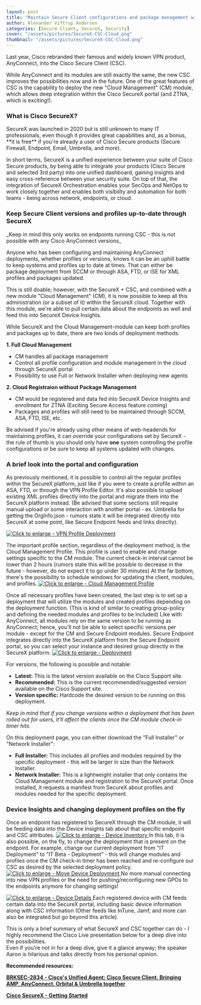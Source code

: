 ```yaml
---
layout: post
title: "Maintain Secure Client configurations and package management with SecureX"
author: Alexander Viftrup Andersen
categories: [Secure Client, SecureX, Security]
cover: "/assets/pictures/SecureX-CSC-Cloud.png"
thumbnail: "/assets/pictures/SecureX-CSC-Cloud.png"
---
```

<meta name="SecureX-CSC-Cloud" property="og:image" content="//viftrup.github.io/assets/pictures/SecureX-CSC-Cloud.png">
Last year, Cisco rebranded their famous and widely known VPN product, AnyConnect, into the Cisco Secure Client (CSC).

While AnyConnect and its modules are still exactly the same, the new CSC improves the possibilities now and in the future.
One of the great features of CSC is the capability to deploy the new "Cloud Management" (CM) module, which allows deep integration within the Cisco SecureX portal (and ZTNA, which is exciting!).

<h3>What is Cisco SecureX?</h3>
SecureX was launched in 2020 but is still unknown to many IT professionals, even though it provides great capabilities and, as a bonus, **it is free** if you're already a user of Cisco Secure products (Secure Firewall, Endpoint, Email, Umbrella, and more).

In short terms, SecureX is a unified experience between your suite of Cisco Secure products, by being able to integrate your products (Cisco Secure and selected 3rd party) into one unified dashboard, gaining insights and easy cross-reference between your security suite.
On top of that, the integration of SecureX Orchestration enables your SecOps and NetOps to work closely together and enables both visibility and automation for both teams - being across network, endpoints, or cloud.

<h3>Keep Secure Client versions and profiles up-to-date through SecureX</h3>
_Keep in mind this only works on endpoints running CSC - this is not possible with any Cisco AnyConnect versions_

Anyone who has been configuring and maintaining AnyConnect deployments, whether profiles or versions, knows it can be an uphill battle to keep systems and profiles up to date at times.
That can either be package deployment from SCCM or through ASA, FTD, or ISE for XML profiles and packages updated.

This is still doable; however, with the SecureX + CSC, and combined with a new module "Cloud Management" (CM), it is now possible to keep all this administration (or a subset of it) within the SecureX cloud.
Together with this module, we're able to pull certain data about the endpoints as well and feed this into SecureX Device Insights.

While SecureX and the Cloud Management-module can keep both profiles and packages up to date, there are two kinds of deployment methods:

  **1. Full Cloud Management**
  - CM handles all package management
  - Control all profile configuration and module management in the cloud through SecureX portal
  - Possibility to use Full or Network Installer when deploying new agents

  **2. Cloud Registraion without Package Management**
  - CM would be registered and data fed into SecureX Device Insights and enrollment for ZTNA (Exciting Secure Access feature coming)
  - Packages and profiles will still need to be maintained through SCCM, ASA, FTD, ISE, etc.


Be advised if you're already using other means of web-headends for maintaining profiles, it can override your configurations set by SecureX - the rule of thumb is you should only have <b>one</b> system controlling the profile configurations or be sure to keep all systems updated with changes.

<h3>A brief look into the portal and configuration</h3>
As previously mentioned, it is possible to control all the regular profiles within the SecureX platform, just like if you were to create a profile within an ASA, FTD, or through the VPN Profile Editor.
It's also possible to upload existing XML profiles directly into the portal and migrate them into the SecureX platform instead. (Be advised that some sections still require manual upload or some interaction with another portal - ex. Umbrella for getting the OrgInfo.json - rumors state it will be integrated directly into SecureX at some point, like Secure Endpoint feeds and links directly).

<a href="//viftrup.github.io/assets/pictures/vpn-profile-deployment.png" data-lightbox="vpn-profile-large" data-title="VPN Profile Deployment"> <img src="//viftrup.github.io/assets/pictures/vpn-profile-deployment.png" title="Click to enlarge - VPN Profile Deployment"> </a>


The important profile section, regardless of the deployment method, is the Cloud Management Profile. This profile is used to enable and change settings specific to the CM module.
The current check-in interval cannot be lower than 2 hours (rumors state this will be possible to decrease in the future - however, do not expect it to go under 30 minutes)
At the far bottom, there's the possibility to schedule windows for updating the client, modules, and profiles.
<a href="//viftrup.github.io/assets/pictures/cloud-management-profile.png" data-lightbox="cloud-management-profile" data-title="Cloud Management Profile"> <img src="//viftrup.github.io/assets/pictures/cloud-management-profile.png" title="Click to enlarge - Cloud Management Profile"> </a>


Once all necessary profiles have been created, the last step is to set up a deployment that will utilize the modules and created profiles depending on the deployment function. (This is kind of similar to creating group-policy and defining the needed modules and profiles to be included)
Like with AnyConnect, all modules rely on the same version to be running as AnyConnect; hence, you'll not be able to select specific versions per module - except for the CM and Secure Endpoint modules. Secure Endpoint integrates directly into the SecureX platform from the Secure Endpoint portal, so you can select your instance and desired group directly in the SecureX platform.
<a href="//viftrup.github.io/assets/pictures/small-deployment-dropdown.png" data-lightbox="small-deployment-dropdown" data-title="Deployment"> <img src="//viftrup.github.io/assets/pictures/small-deployment-dropdown.png" title="Click to enlarge - Deployment"> </a>


For versions, the following is possible and notable:
- <b>Latest:</b> This is the latest version available on the Cisco Support site.
- <b>Recommended:</b> This is the current recommended/suggested version available on the Cisco Support site.
- <b>Version specific:</b> Hardcode the desired version to be running on this deployment.
    
<i>Keep in mind that if you change versions within a deployment that has been rolled out for users, it'll affect the clients once the CM module check-in timer hits.</i>

On this deployment page, you can either download the "Full Installer" or "Network Installer":
- <b>Full Installer:</b> This includes all profiles and modules required by the specific deployment - this will be larger in size than the Network Installer.
- <b>Network Installer:</b> This is a lightweight installer that only contains the Cloud Management module and registration to the SecureX portal. Once installed, it requests a manifest from SecureX about profiles and modules needed for the specific deployment.

<h3>Device Insights and changing deployment profiles on the fly</h3>
Once an endpoint has registered to SecureX through the CM module, it will be feeding data into the Device Insights tab about that specific endpoint and CSC attributes.
<a href="//viftrup.github.io/assets/pictures/securex-device-inventory.png" data-lightbox="securex-device-inventory" data-title="Device Inventory"> <img src="//viftrup.github.io/assets/pictures/securex-device-inventory.png" title="Click to enlarge - Device Inventory"> </a>
In this tab, it is also possible, on the fly, to change the deployment that is present on the endpoint. For example, change our current deployment from "IT Deployment" to "IT Beta - Deployment" - this will change modules and profiles once the CM check-in timer has been reached and re-configure our CSC as desired by the selected deployment policy.
<a href="//viftrup.github.io/assets/pictures/securex-move-deployment.png" data-lightbox="securex-move-deployment" data-title="Device Deployment Move"> <img src="//viftrup.github.io/assets/pictures/securex-move-deployment.png" title="Click to enlarge - Move Device Deployment"> </a>
No more manual connecting into new VPN profiles or the need for pushing/reconfiguring new GPOs to the endpoints anymore for changing settings!

<a href="//viftrup.github.io/assets/pictures/securex-device-details.png" data-lightbox="securex-device-details" data-title="Device Details"> <img src="//viftrup.github.io/assets/pictures/securex-device-details.png" title="Click to enlarge - Device Details"> </a>
Each registered device with CM feeds certain data into the SecureX portal, including basic device information along with CSC information (Other feeds like InTune, Jamf, and more can also be integrated but go beyond this article).

This is only a brief summary of what SecureX and CSC together can do - I highly recommend the Cisco Live presentation below for a deep dive into the possibilities.<br>
Even if you're not in for a deep dive, give it a glance anyway; the speaker Aaron is hilarious and talks directly from his personal opinion.


<b>Recommended resources:<b>

<a href="https://www.ciscolive.com/on-demand/on-demand-details.html?#/session/1686177803567001VAM7">BRKSEC-2834 - Cisco's Unified Agent: Cisco Secure Client. Bringing AMP, AnyConnect, Orbital & Umbrella together </a>

<a href="https://docs.securex.security.cisco.com/SecureX-Help/Content/introduction.html">Cisco SecureX - Getting Started</a>
